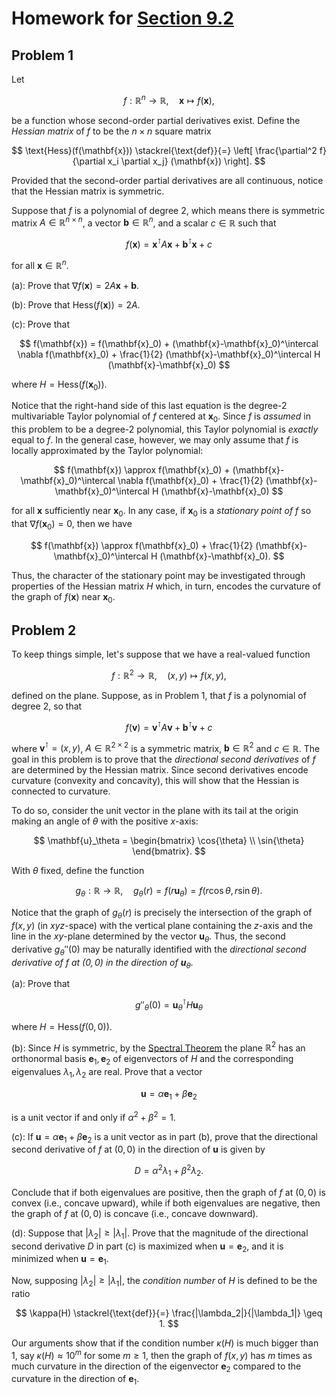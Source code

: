 # Homework for [Section 9.2]()


## Problem 1

Let

$$
f: \mathbb{R}^n \to \mathbb{R}, \quad \mathbf{x} \mapsto f(\mathbf{x}),
$$

be a function whose second-order partial derivatives exist. Define the _Hessian matrix_ of $f$ to be the $n\times n$ square matrix

$$
\text{Hess}(f(\mathbf{x})) \stackrel{\text{def}}{=} \left[ \frac{\partial^2 f}{\partial x_i \partial x_j} (\mathbf{x}) \right].
$$

Provided that the second-order partial derivatives are all continuous, notice that the Hessian matrix is symmetric.

Suppose that $f$ is a polynomial of degree $2$, which means there is symmetric matrix $A\in \mathbb{R}^{n\times n}$, a vector $\mathbf{b}\in \mathbb{R}^n$, and a scalar $c\in \mathbb{R}$ such that

$$
f(\mathbf{x}) = \mathbf{x}^\intercal A \mathbf{x} + \mathbf{b}^\intercal \mathbf{x} + c
$$

for all $\mathbf{x} \in \mathbb{R}^n$.

(a): Prove that $\nabla f(\mathbf{x}) = 2A \mathbf{x} + \mathbf{b}$.

(b): Prove that $\text{Hess}(f(\mathbf{x})) = 2A$.

(c): Prove that

$$
f(\mathbf{x})  = f(\mathbf{x}_0) + (\mathbf{x}-\mathbf{x}_0)^\intercal \nabla f(\mathbf{x}_0) + \frac{1}{2} (\mathbf{x}-\mathbf{x}_0)^\intercal H (\mathbf{x}-\mathbf{x}_0)
$$

where $H = \text{Hess}(f(\mathbf{x}_0))$.

Notice that the right-hand side of this last equation is the degree-$2$ multivariable Taylor polynomial of $f$ centered at $\mathbf{x}_0$. Since $f$ is _assumed_ in this problem to be a degree-$2$ polynomial, this Taylor polynomial is _exactly_ equal to $f$. In the general case, however, we may only assume that $f$ is locally approximated by the Taylor polynomial:

$$
f(\mathbf{x}) \approx f(\mathbf{x}_0) + (\mathbf{x}-\mathbf{x}_0)^\intercal \nabla f(\mathbf{x}_0) + \frac{1}{2} (\mathbf{x}-\mathbf{x}_0)^\intercal H (\mathbf{x}-\mathbf{x}_0)
$$

for all $\mathbf{x}$ sufficiently near $\mathbf{x}_0$. In any case, if $\mathbf{x}_0$ is a *stationary point of $f$* so that $\nabla f(\mathbf{x}_0)=0$, then we have

$$
f(\mathbf{x}) \approx f(\mathbf{x}_0) + \frac{1}{2} (\mathbf{x}-\mathbf{x}_0)^\intercal H (\mathbf{x}-\mathbf{x}_0).
$$

Thus, the character of the stationary point may be investigated through properties of the Hessian matrix $H$ which, in turn, encodes the curvature of the graph of $f(\mathbf{x})$ near $\mathbf{x}_0$.

## Problem 2

To keep things simple, let's suppose that we have a real-valued function

$$
f: \mathbb{R}^2 \to \mathbb{R}, \quad (x,y) \mapsto f(x,y),
$$

defined on the plane. Suppose, as in Problem 1, that $f$ is a polynomial of degree $2$, so that

$$
f(\mathbf{v}) = \mathbf{v}^\intercal A \mathbf{v} + \mathbf{b}^\intercal \mathbf{v} + c
$$

where $\mathbf{v}^\intercal = (x,y)$, $A\in \mathbb{R}^{2\times 2}$ is a symmetric matrix, $\mathbf{b} \in \mathbb{R}^2$ and $c\in \mathbb{R}$. The goal in this problem is to prove that the _directional second derivatives_ of $f$ are determined by the Hessian matrix. Since second derivatives encode curvature (convexity and concavity), this will show that the Hessian is connected to curvature.

To do so, consider the unit vector in the plane with its tail at the origin making an angle of $\theta$ with the positive $x$-axis:

$$
\mathbf{u}_\theta = \begin{bmatrix} \cos{\theta} \\ \sin{\theta} \end{bmatrix}.
$$

With $\theta$ fixed, define the function

$$
g_\theta: \mathbb{R} \to \mathbb{R}, \quad g_\theta(r) = f(r\mathbf{u}_\theta) = f(r\cos{\theta},r\sin{\theta}).
$$

Notice that the graph of $g_\theta(r)$ is precisely the intersection of the graph of $f(x,y)$ (in $xyz$-space) with the vertical plane containing the $z$-axis and the line in the $xy$-plane determined by the vector $\mathbf{u}_\theta$. Thus, the second derivative $g_\theta''(0)$ may be naturally identified with the *directional second derivative of $f$ at $(0,0)$ in the direction of $\mathbf{u}_\theta$*.

(a): Prove that

$$
g''_\theta(0) = \mathbf{u}_\theta^\intercal H \mathbf{u}_\theta
$$

where $H = \text{Hess}(f(0,0))$.

(b): Since $H$ is symmetric, by the [Spectral Theorem](https://en.wikipedia.org/wiki/Spectral_theorem) the plane $\mathbb{R}^2$ has an orthonormal basis $\mathbf{e}_1,\mathbf{e}_2$ of eigenvectors of $H$ and the corresponding eigenvalues $\lambda_1,\lambda_2$ are real. Prove that a vector

$$
\mathbf{u} = \alpha \mathbf{e}_1 + \beta \mathbf{e}_2
$$

is a unit vector if and only if $\alpha^2 + \beta^2 = 1$.

(c): If $\mathbf{u} = \alpha \mathbf{e}_1 + \beta \mathbf{e}_2$ is a unit vector as in part (b), prove that the directional second derivative of $f$ at $(0,0)$ in the direction of $\mathbf{u}$ is given by

$$
D = \alpha^2 \lambda_1 + \beta^2 \lambda_2.
$$

Conclude that if both eigenvalues are positive, then the graph of $f$ at $(0,0)$ is convex (i.e., concave upward), while if both eigenvalues are negative, then the graph of $f$ at $(0,0)$ is concave (i.e., concave downward).

(d): Suppose that $|\lambda_2| \geq |\lambda_1|$. Prove that the magnitude of the directional second derivative $D$ in part (c) is maximized when $\mathbf{u} = \mathbf{e}_2$, and it is minimized when $\mathbf{u} = \mathbf{e}_1$.

Now, supposing $|\lambda_2| \geq |\lambda_1|$, the _condition number_ of $H$ is defined to be the ratio

$$
\kappa(H) \stackrel{\text{def}}{=} \frac{|\lambda_2|}{|\lambda_1|} \geq 1.
$$

Our arguments show that if the condition number $\kappa(H)$ is much bigger than $1$, say $\kappa(H) \approx 10^m$ for some $m\geq 1$, then the graph of $f(x,y)$ has $m$ times as much curvature in the direction of the eigenvector $\mathbf{e}_2$ compared to the curvature in the direction of $\mathbf{e}_1$.